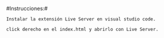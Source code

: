 #Instrucciones:#


`Instalar la extensión Live Server en visual studio code. `

`click derecho en el index.html y abrirlo con Live Server. `
